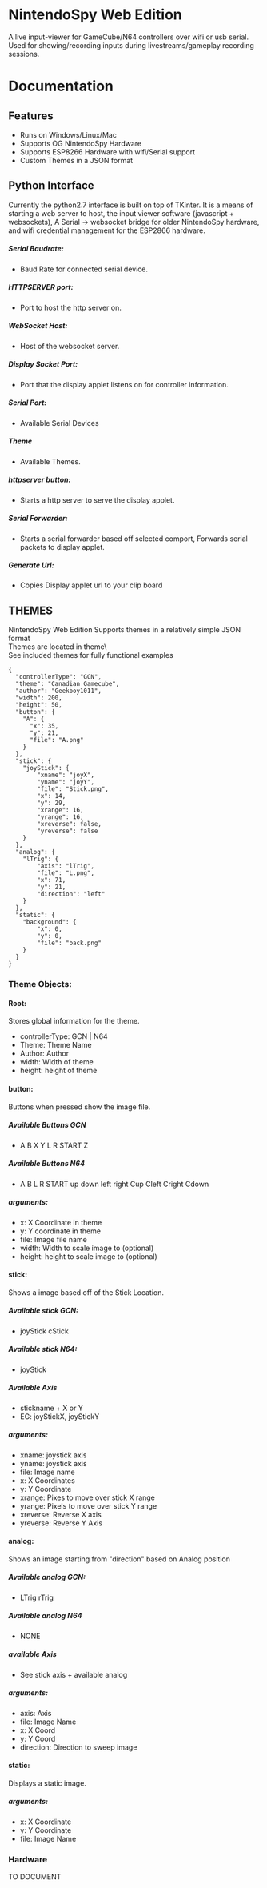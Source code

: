 # NintendoSpy Web Edition

A live input-viewer for GameCube/N64 controllers over wifi or usb serial. Used for showing/recording inputs during livestreams/gameplay recording sessions. 

# Documentation

## Features
- Runs on Windows/Linux/Mac
- Supports OG NintendoSpy Hardware
- Supports ESP8266 Hardware with wifi/Serial support
- Custom Themes in a JSON format

## Python Interface
Currently the python2.7 interface is built on top of TKinter. It is a means of starting a web server to host, the input viewer software (javascript + websockets), A Serial -> websocket bridge for older NintendoSpy hardware, and wifi credential management for the ESP2866 hardware.
##### Serial Baudrate:
- Baud Rate for connected serial device.
##### HTTPSERVER port:
- Port to host the http server on.
##### WebSocket Host:
- Host of the websocket server.
##### Display Socket Port:
- Port that the display applet listens on for controller information.
##### Serial Port: 
- Available Serial Devices
##### Theme
- Available Themes.
##### httpserver button:
- Starts a http server to serve the display applet.
##### Serial Forwarder:
- Starts a serial forwarder based off selected comport, Forwards serial packets to display applet.
##### Generate Url:
- Copies Display applet url to your clip board
## THEMES
NintendoSpy Web Edition Supports themes in a relatively simple JSON format  
Themes are located in theme\  
See included themes for fully functional examples
```
{
  "controllerType": "GCN",
  "theme": "Canadian Gamecube",
  "author": "Geekboy1011",
  "width": 200,
  "height": 50,
  "button": {
    "A": {
      "x": 35,
      "y": 21,
      "file": "A.png"
    }
  }, 
  "stick": {
    "joyStick": {
        "xname": "joyX",
        "yname": "joyY",
        "file": "Stick.png",
        "x": 14,
        "y": 29,
        "xrange": 16,
        "yrange": 16,
        "xreverse": false,
        "yreverse": false
    }
  },
  "analog": {
    "lTrig": {
        "axis": "lTrig",
        "file": "L.png",
        "x": 71,
        "y": 21,
        "direction": "left"
    }
  },
  "static": {
    "background": {
        "x": 0,
        "y": 0,
        "file": "back.png"
    }
  }
}
```
### Theme Objects:  
#### Root:
Stores global information for the theme.
- controllerType: GCN | N64  
- Theme: Theme Name
- Author: Author
- width: Width of theme
- height: height of theme

#### button:
Buttons when pressed show the image file.
##### Available Buttons GCN
- A B X Y L R START Z  

##### Available Buttons N64
- A B L R START up down left right Cup Cleft Cright Cdown

##### arguments:
- x: X Coordinate in theme
- y: Y coordinate in theme
- file: Image file name
- width: Width to scale image to (optional)
- height: height to scale image to (optional)

#### stick:
Shows a image based off of the Stick Location.
##### Available stick GCN:
- joyStick cStick  

##### Available stick N64:
- joyStick
##### Available Axis
- stickname + X or Y
- EG: joyStickX, joyStickY

##### arguments:
- xname: joystick axis
- yname: joystick axis
- file: Image name
- x: X Coordinates
- y: Y Coordinate
- xrange: Pixes to move over stick X range
- yrange: Pixels to move over stick Y range
- xreverse: Reverse X axis
- yreverse: Reverse Y Axis
#### analog:
Shows an image starting from "direction" based on Analog position
##### Available analog GCN:
- LTrig rTrig
##### Available analog N64
- NONE
##### available Axis
- See stick axis + available analog
##### arguments:
- axis: Axis
- file: Image Name
- x: X Coord
- y: Y Coord
- direction: Direction to sweep image
#### static:
Displays a static image.
##### arguments:
- x: X Coordinate
- y: Y Coordinate
- file: Image Name

### Hardware
TO DOCUMENT 
